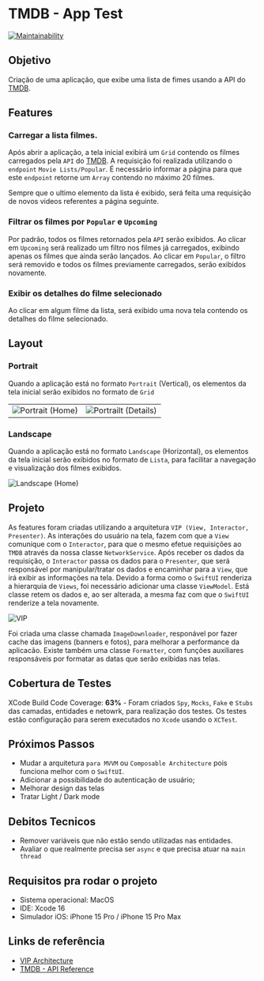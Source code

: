 # TMDB - App Test
[![Maintainability](https://api.codeclimate.com/v1/badges/0784475a37d4ecfd5f59/maintainability)](https://codeclimate.com/github/helbertgs/TMDB/maintainability)

## Objetivo
Criação de uma aplicação, que exibe uma lista de fimes usando a API do [TMDB]().

## Features
### Carregar a lista filmes.
Após abrir a aplicação, a tela inicial exibirá um `Grid` contendo os filmes carregados pela `API` do [TMDB](). A requisição foi realizada utilizando o `endpoint` `Movie Lists/Popular`. É necessário informar a página para que este `endpoint` retorne um `Array` contendo no máximo 20 filmes.

Sempre que o ultimo elemento da lista é exibido, será feita uma requisição de novos videos referentes a página seguinte.

### Filtrar os filmes por `Popular` e `Upcoming`
Por padrão, todos os filmes retornados pela `API` serão exibidos. Ao clicar em `Upcoming` será realizado um filtro nos filmes já carregados, exibindo apenas os filmes que ainda serão lançados. Ao clicar em `Popular`, o filtro será removido e todos os filmes previamente carregados, serão exibidos novamente.

### Exibir os detalhes do filme selecionado
Ao clicar em algum filme da lista, será exibido uma nova tela contendo os detalhes do filme selecionado.

## Layout
### Portrait
Quando a aplicação está no formato `Portrait` (Vertical), os elementos da tela inicial serão exibidos no formato de `Grid`

|  |  |
| :--------: | :-------: |
| ![Portrait (Home)](https://github.com/user-attachments/assets/194904e5-988f-4ba2-9f18-b4d49a708361) | ![Portrailt (Details)](https://github.com/user-attachments/assets/a5f44629-df26-4f87-afa9-53c68a730532) |

### Landscape
Quando a aplicação está no formato `Landscape` (Horizontal), os elementos da tela inicial serão exibidos no formato de `Lista`, para facilitar a navegação e visualização dos filmes exibidos.

![Landscape (Home)](https://github.com/user-attachments/assets/6cf2f617-b571-48b1-958b-7006c3491c23)

## Projeto
As features foram criadas utilizando a arquitetura `VIP (View, Interactor, Presenter)`. As interações do usuário na tela, fazem com que a `View` comunique com o `Interactor`, para que o mesmo efetue requisições ao `TMDB` através da nossa classe `NetworkService`. Após receber os dados da requisição, o `Interactor` passa os dados para o `Presenter`, que será responsável por manipular/tratar os dados e encaminhar para a `View`, que irá exibir as informações na tela. Devido a forma como o `SwiftUI` renderiza a hierarquia de `Views`, foi necessário adicionar uma classe `ViewModel`. Está classe retem os dados e, ao ser alterada, a mesma faz com que o `SwiftUI` renderize a tela novamente.

![VIP](https://github.com/user-attachments/assets/5346ea72-16b6-48d1-8872-b1ec79883425)

Foi criada uma classe chamada `ImageDownloader`, responável por fazer cache das imagens (banners e fotos), para melhorar a performance da aplicacão. Existe também uma classe `Formatter`, com funções auxiliares responsáveis por formatar as datas que serão exibidas nas telas.

## Cobertura de Testes
XCode Build Code Coverage: **63%** - Foram criados `Spy`, `Mocks`, `Fake` e `Stubs` das camadas, entidades e netowrk, para realização dos testes. Os testes estão configuração para serem executados no `Xcode` usando o `XCTest`.

## Próximos Passos
- Mudar a arquitetura `para MVVM` ou `Composable Architecture` pois funciona melhor com o `SwiftUI`.
- Adicionar a possibilidade do autenticação de usuário;
- Melhorar design das telas
- Tratar Light / Dark mode

## Debitos Tecnicos
- Remover variáveis que não estão sendo utilizadas nas entidades.
- Avaliar o que realmente precisa ser `async` e que precisa atuar na `main thread`

## Requisitos pra rodar o projeto
- Sistema operacional: MacOS
- IDE: Xcode 16
- Simulador iOS: iPhone 15 Pro / iPhone 15 Pro Max

## Links de referência
- [VIP Architecture](https://medium.com/@aldo.vernando/vip-clean-architecture-in-swiftui-51673a01d24e)
- [TMDB - API Reference](https://developer.themoviedb.org/reference/intro/getting-started)

